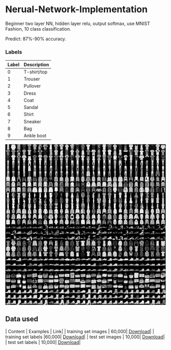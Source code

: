 # Nerual-Network-Implementation

</p>Beginner two layer NN, hidden layer relu, output softmax, use MNIST Fashion, 10 class classification.</p>

</p>Predict: 87%-90% accuracy.</p>

### Labels
| Label | Description |
| --- | --- |
| 0 | T-shirt/top |
| 1 | Trouser |
| 2 | Pullover |
| 3 | Dress |
| 4 | Coat |
| 5 | Sandal |
| 6 | Shirt |
| 7 | Sneaker |
| 8 | Bag |
| 9 | Ankle boot |

![alt text](fashion-mnist-sprite.png)

## Data used

| Content | Examples | Link|
| training set images  | 60,000| [Download](http://fashion-mnist.s3-website.eu-central-1.amazonaws.com/train-images-idx3-ubyte.gz)|
| training set labels  |60,000| [Download](http://fashion-mnist.s3-website.eu-central-1.amazonaws.com/train-labels-idx1-ubyte.gz)|
| test set images  | 10,000| [Download](http://fashion-mnist.s3-website.eu-central-1.amazonaws.com/t10k-images-idx3-ubyte.gz)|
| test set labels  | 10,000| [Download](http://fashion-mnist.s3-website.eu-central-1.amazonaws.com/t10k-labels-idx1-ubyte.gz)|
